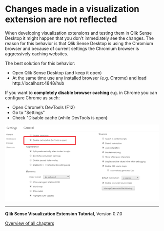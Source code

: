 # Changes made in a visualization extension are not reflected



When developing visualization extensions and testing them in Qlik Sense Desktop it might happen that you don't immediately see the changes.
The reason for this behavior is that Qlik Sense Desktop is using the Chromium browser and because of current settings the Chromium browser is aggressively caching websites.

The best solution for this behavior:

- Open Qlik Sense Desktop (and keep it open)
- At the same time use any installed browser (e.g. Chrome) and load http://localhost:4848/hub

If you want to **completely disable browser caching** e.g. in Chrome you can configure Chrome as such:

- Open Chrome's DevTools (F12)
- Go to "Settings"
- Check "Disable cache (while DevTools is open)


![](images/changes-not-reflected_DevToolsSettings.png)  

---
**Qlik Sense Visualization Extension Tutorial**, Version 0.7.0<br/>


[Overview of all chapters](https://github.com/stefanwalther/qliksense-extension-tutorial/blob/master/tutorial/readme.md)